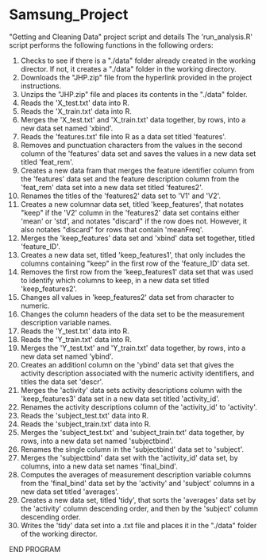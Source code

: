 # Samsung_Project
"Getting and Cleaning Data" project script and details
The 'run_analysis.R' script performs the following functions in the following orders:

1. Checks to see if there is a "./data" folder already created in the working director. If not, it creates a "./data" folder in the working directory.
2. Downloads the "JHP.zip" file from the hyperlink provided in the project instructions.
3. Unzips the "JHP.zip" file and places its contents in the "./data" folder.
4. Reads the 'X_test.txt' data into R.
5. Reads the 'X_train.txt' data into R.
6. Merges the 'X_test.txt' and 'X_train.txt' data together, by rows, into a new data set named 'xbind'.
7. Reads the 'features.txt' file into R as a data set titled 'features'.
8. Removes and punctuation characters from the values in the second column of the 'features' data set and saves the values in a new data set titled 'feat_rem'.
9. Creates a new data fram that merges the feature identifier column from the 'features' data set and the feature description column from the 'feat_rem' data set into a new data set titled 'features2'.
10. Renames the titles of the 'features2' data set to 'V1' and 'V2'.
11. Creates a new columnar data set, titled 'keep_features', that notates "keep" if the 'V2' column in the 'features2' data set contains either 'mean' or 'std', and notates "discard" if the row does not. However, it also notates "discard" for rows that contain 'meanFreq'.
12. Merges the 'keep_features' data set and 'xbind' data set together, titled 'feature_ID'.
13. Creates a new data set, titled 'keep_features1', that only includes the columns containing "keep" in the first row of the 'feature_ID' data set.
14. Removes the first row from the 'keep_features1' data set that was used to identify which columns to keep, in a new data set titled 'keep_features2'.
15. Changes all values in 'keep_features2' data set from character to numeric.
16. Changes the column headers of the data set to be the measurement description variable names.
17. Reads the 'Y_test.txt' data into R.
18. Reads the 'Y_train.txt' data into R.
19. Merges the 'Y_test.txt' and 'Y_train.txt' data together, by rows, into a new data set named 'ybind'.
20. Creates an additionl column on the 'ybind' data set that gives the activity description associated with the numeric activity identifiers, and titles the data set 'descr'.
21. Merges the 'activity' data sets activity descriptions column with the 'keep_features3' data set in a new data set titled 'activity_id'.
22. Renames the activity descriptions column of the 'activity_id' to 'activity'.
23. Reads the 'subject_test.txt' data into R.
24. Reads the 'subject_train.txt' data into R.
25. Merges the 'subject_test.txt' and 'subject_train.txt' data together, by rows, into a new data set named 'subjectbind'.
26. Renames the single column in the 'subjectbind' data set to 'subject'.
27. Merges the 'subjectbind' data set with the 'activity_id' data set, by columns, into a new data set names 'final_bind'.
28. Computes the averages of measurement description variable columns from the 'final_bind' data set by the 'activity' and 'subject' columns in a new data set titled 'averages'.
29. Creates a new data set, titled 'tidy', that sorts the 'averages' data set by the 'activity' column descending order, and then by the 'subject' column descending order.
30. Writes the 'tidy' data set into a .txt file and places it in the "./data" folder of the working director.

END PROGRAM
